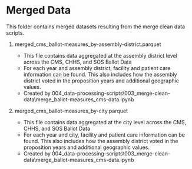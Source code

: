 # Merged Data

This folder contains merged datasets resulting from the merge clean data scripts.

1. merged_cms_ballot-measures_by-assembly-district.parquet
    - This file contains data aggregated at the assembly district level across the CMS, CHHS, and SOS Ballot Data
    - For each year and assembly district, facility and patient care information can be found. This also includes how the assembly district voted in the proposition years and additional geographic values.
    - Created by 004_data-processing-scripts\003_merge-clean-data\merge_ballot-measures_cms-data.ipynb

2. merged_cms_ballot-measures_by-city.parquet
    - This file contains data aggregated at the city level across the CMS, CHHS, and SOS Ballot Data
    - For each year and city, facility and patient care information can be found. This also includes how the assembly district voted in the proposition years and additional geographic values.
    - Created by 004_data-processing-scripts\003_merge-clean-data\merge_ballot-measures_cms-data.ipynb
